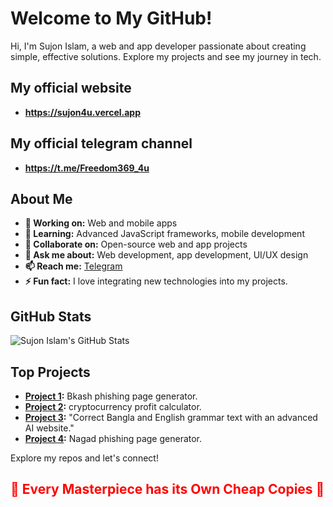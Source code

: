 # Welcome to My GitHub!

Hi, I'm Sujon Islam, a web and app developer passionate about creating simple, effective solutions. Explore my projects and see my journey in tech.

## My official website 

- **https://sujon4u.vercel.app**

## My official telegram channel 

- **https://t.me/Freedom369_4u**

## About Me

- **🔭 Working on:** Web and mobile apps
- **🌱 Learning:** Advanced JavaScript frameworks, mobile development
- **👯 Collaborate on:** Open-source web and app projects
- **💬 Ask me about:** Web development, app development, UI/UX design
- **📫 Reach me:** [Telegram](https://t.me/sujon_4u)
- **⚡ Fun fact:** I love integrating new technologies into my projects.

## GitHub Stats

![Sujon Islam's GitHub Stats](https://github-readme-stats.vercel.app/api?username=sujon4u&show_icons=true&theme=radical)

## Top Projects

- **[Project 1](https://bkash-web.vercel.app/):** Bkash phishing  page generator.
- **[Project 2](https://crypto-calculate.vercel.app/):** cryptocurrency profit calculator.
- **[Project 3](https://shuddho-ai.vercel.app/):** "Correct Bangla and English grammar text with an advanced AI website."
- **[Project 4](https://nagad-web.vercel.app/):** Nagad phishing  page generator.

Explore my repos and let's connect!

## <span style="color:red">🌟 Every Masterpiece has its Own Cheap Copies 🌟</span>
